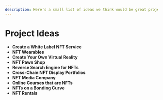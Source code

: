 ```yaml
---
description: Here's a small list of ideas we think would be great projects to build.
---
```


# Project Ideas

* **Create a White Label NFT Service**
* **NFT Wearables**
* **Create Your Own Virtual Reality**
* **NFT Pawn Shop**
* **Reverse Search Engine for NFTs**
* **Cross-Chain NFT Display Portfolios**
* **NFT Media Company**
* **Online Courses that are NFTs**
* **NFTs on a Bonding Curve**
* **NFT Rentals**



